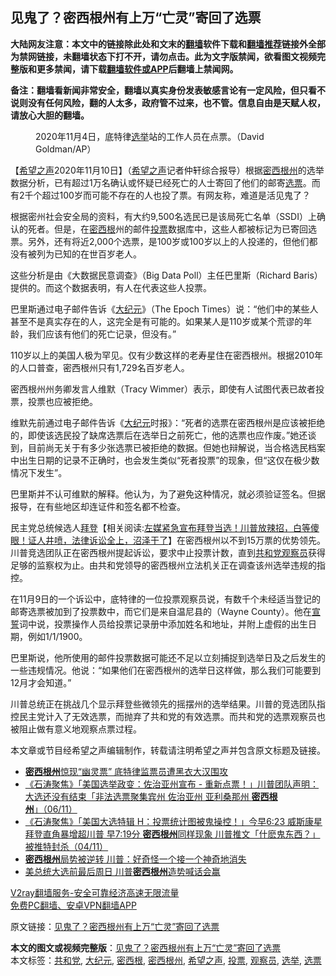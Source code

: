  <h2>见鬼了？密西根州有上万“亡灵”寄回了选票</h2> <p class="notice"><b>大陆网友注意：本文中的链接除此处和文末的<a href="https://github.com/bannedbook/fanqiang" >翻墙</a>软件下载和<a href="https://github.com/killgcd/justmysocks/blob/master/README.md">翻墙推荐</a>链接外全部为禁网链接，未翻墙状态下打不开，请勿点击。此为文字版禁闻，欲看图文视频完整版和更多禁闻，请下载<a href="https://github.com/bannedbook/fanqiang">翻墙软件或APP</a>后翻墙上禁闻网。</p><p>备注：翻墙看新闻非常安全，翻墙以真实身份发表敏感言论有一定风险，但只看不说则没有任何风险，翻的人太多，政府管不过来，也不管。信息自由是天赋人权，请放心大胆的翻墙。</b></p>  <div class="entry"> <figure><figcaption>2020年11月4日，底特律<a href="https://www.bannedbook.org/bnews/tag/%e9%80%89%e4%b8%be/" class="st_tag internal_tag" rel="tag" title="标签 选举 下的日志">选举</a>站的工作人员在点票。（David Goldman/AP）</figcaption></figure> <p>【<span class='wp_keywordlink_affiliate'><a href="https://www.soundofhope.org" title="希望之声" target="_blank">希望之声</a></span>2020年11月10日】（<a href="https://www.bannedbook.org/bnews/tag/%e5%b8%8c%e6%9c%9b%e4%b9%8b%e5%a3%b0/" class="st_tag internal_tag" rel="tag" title="标签 希望之声 下的日志">希望之声</a>记者仲轩综合报导）根据<a href="https://www.bannedbook.org/bnews/tag/%E5%AF%86%E8%A5%BF%E6%A0%B9%E5%B7%9E/" class="st_tag internal_tag" rel="tag" title="标签 密西根州 下的日志">密西根州</a>的选举数据分析，已有超过1万名确认或怀疑已经死亡的人士寄回了他们的邮寄<a href="https://www.bannedbook.org/bnews/tag/%E9%80%89%E7%A5%A8/" class="st_tag internal_tag" rel="tag" title="标签 选票 下的日志">选票</a>。而有2千个超过100岁而可能不存在的人也投了票。有网友称，难道是活见鬼了？</p> <p>根据密州社会安全局的资料，有大约9,500名选民已是该局死亡名单（SSDI）上确认的死者。但是，在<a href="https://www.bannedbook.org/bnews/tag/%E5%AF%86%E8%A5%BF%E6%A0%B9/" class="st_tag internal_tag" rel="tag" title="标签 密西根 下的日志">密西根</a>州的邮件<a href="https://www.bannedbook.org/bnews/tag/%E6%8A%95%E7%A5%A8/" class="st_tag internal_tag" rel="tag" title="标签 投票 下的日志">投票</a>数据库中，这些人都被标记为已寄回选票。另外，还有将近2,000个选票，是100岁或100岁以上的人投递的，但他们都没有被列为已知的在世百岁老人。</p> <p>这些分析是由《大数据民意调查》（Big Data Poll）主任巴里斯（Richard Baris）提供的。而这个数据表明，有人在代表这些人投票。</p>  <p>巴里斯通过电子邮件告诉《<span class='wp_keywordlink_affiliate'><a href="http://www.epochtimes.com/" title="大纪元" target="_blank">大纪元</a></span>》（The Epoch Times）说：“他们中的某些人甚至不是真实存在的人，这完全是有可能的。如果某人是110岁或某个荒谬的年龄，我们应该有他们的死亡记录，但没有。”</p> <p>110岁以上的美国人极为罕见。仅有少数这样的老寿星住在密西根州。根据2010年的人口普查，密西根州只有1,729名百岁老人。</p> <p>密西根州州务卿发言人维默（Tracy Wimmer）表示，即使有人试图代表已故者投票，投票也应被拒绝。</p>  <p>维默先前通过电子邮件告诉《<a href="https://www.bannedbook.org/bnews/tag/%e5%a4%a7%e7%ba%aa%e5%85%83/" class="st_tag internal_tag" rel="tag" title="标签 大纪元 下的日志">大纪元</a>时报》：“死者的选票在密西根州是应该被拒绝的，即使该选民投了缺席选票后在选举日之前死亡，他的选票也应作废。”她还谈到，目前尚无关于有多少张选票已被拒绝的数据。但她也辩解说，当合格选民档案中出生日期的记录不正确时，也会发生类似“死者投票”的现象，但“这仅在极少数情况下发生”。</p> <p>巴里斯并不认可维默的解释。他认为，为了避免这种情况，就必须验证签名。但据报导，在有些地区却连证件和签名都不检查。</p> <p>民主党总统候选人<span class='wp_keywordlink'><a href="https://www.bannedbook.org/bnews/comments/20201018/1415809.html" title="“硬盘门”再爆：拿中共华信10％股的“大人物”正是拜登" target="_blank">拜登</a></span>【相关阅读:<a href='https://www.bannedbook.org/bnews/bannedvideo/20201108/1427782.html' target='_blank'>左媒紧急宣布拜登当选！川普放辣招，白等傻眼！证人井喷，法律诉讼全上，沼泽干了</a>】在密西根州以不到15万票的优势领先。川普竞选团队正在密西根州提起诉讼，要求中止投票计数，直到<a href="https://www.bannedbook.org/bnews/tag/%e5%85%b1%e5%92%8c%e5%85%9a/" class="st_tag internal_tag" rel="tag" title="标签 共和党 下的日志">共和党</a><a href="https://www.bannedbook.org/bnews/tag/%E8%A7%82%E5%AF%9F%E5%91%98/" class="st_tag internal_tag" rel="tag" title="标签 观察员 下的日志">观察员</a>获得足够的监察权为止。由共和党领导的密西根州立法机关正在调查该州选举违规的指控。</p>  <p>在11月9日的一个诉讼中，底特律的一位投票观察员说，有数千个未经适当登记的邮寄选票被加到了投票数中，而它们是来自温尼县的（Wayne County）。他在<span class='wp_keywordlink'><a href="https://www.bannedbook.org/forum5/topic17.html" title="宣誓与预言" target="_blank">宣誓</a></span>词中说，投票操作人员给投票记录册中添加姓名和地址，并附上虚假的出生日期，例如1/1/1900。</p> <p>巴里斯说，他所使用的邮件投票数据可能还不足以立刻捕捉到选举日及之后发生的一些违规情况。他说：“如果他们在密西根州的选举日这样做，那么我们可能要到12月才会知道。”</p> <p>川普总统正在挑战几个显示拜登些微领先的摇摆州的选举结果。川普的竞选团队指控民主党计入了无效选票，而抛弃了共和党的有效选票。而共和党的选票观察员也被阻止做有意义地观察点票过程。</p>  <p>本文章或节目经希望之声编辑制作，转载请注明希望之声并包含原文标题及链接。</p> <ul class='op-related-articles' title='相关阅读'> <li><a href='https://www.bannedbook.org/bnews/ccpdope/20201107/1427409.html' target='_blank'><b>密西根州</b>惊现“幽灵票” 底特律监票员遭黑衣大汉围攻</a></li> <li><a href='https://www.bannedbook.org/bnews/bannedvideo/20201107/1427178.html' target='_blank'>《石涛聚焦》「美国选举政变：佐治亚州宣布 - 重新点票！」川普团队声明：大选还没有结束「非法选票聚集宾州 佐治亚州 亚利桑那州 <b>密西根州</b>」（06/11）</a></li> <li><a href='https://www.bannedbook.org/bnews/bannedvideo/20201105/1425929.html' target='_blank'>《石涛聚焦》「美国大选特辑 H：投票统计图被鬼操控！」今早6:23 威斯康星拜登直角暴增超川普 早7:19分 <b>密西根州</b>同样现象 川普推文「什麽鬼东西？」被推特封杀（04/11）</a></li> <li><a href='https://www.bannedbook.org/bnews/cnnews/20201105/1425876.html' target='_blank'><b>密西根州</b>局势被逆转 川普：好奇怪一个接一个神奇地消失</a></li> <li><a href='https://www.bannedbook.org/bnews/cnnews/20201102/1424114.html' target='_blank'>美总统大选前最后周日 川普<b>密西根州</b>造势喊话会赢</a></li> </ul> <p class="texttj"> <a href="https://www.bannedbook.org/forum23/topic22702.html" target="_blank">V2ray翻墙服务-安全可靠经济高速无限流量</a><br/> <a href="https://github.com/bannedbook/fanqiang/wiki/%E7%A6%81%E9%97%BB%E7%BD%91%E5%AE%89%E5%8D%93%E7%BF%BB%E5%A2%99%E6%96%B0%E9%97%BBAPP" target="_blank">免费PC翻墙、安卓VPN翻墙APP</a></p><p>原文链接：<a class="src_link"  href="https://www.soundofhope.org/post/441394" target="_blank">见鬼了？密西根州有上万“亡灵”寄回了选票</a></p><a name='sharetosocial'></a>       <div><b>本文的图文或视频完整版</b>：<a href='https://www.bannedbook.org/bnews/comments/20201111/1429180.html'>见鬼了？密西根州有上万“亡灵”寄回了选票</a></div>  </div><!--END ENTRY--> <div class="postfooter"> <div>本文标签：<a href="https://www.bannedbook.org/bnews/tag/%e5%85%b1%e5%92%8c%e5%85%9a/" rel="tag">共和党</a>, <a href="https://www.bannedbook.org/bnews/tag/%e5%a4%a7%e7%ba%aa%e5%85%83/" rel="tag">大纪元</a>, <a href="https://www.bannedbook.org/bnews/tag/%E5%AF%86%E8%A5%BF%E6%A0%B9/" rel="tag">密西根</a>, <a href="https://www.bannedbook.org/bnews/tag/%E5%AF%86%E8%A5%BF%E6%A0%B9%E5%B7%9E/" rel="tag">密西根州</a>, <a href="https://www.bannedbook.org/bnews/tag/%e5%b8%8c%e6%9c%9b%e4%b9%8b%e5%a3%b0/" rel="tag">希望之声</a>, <a href="https://www.bannedbook.org/bnews/tag/%E6%8A%95%E7%A5%A8/" rel="tag">投票</a>, <a href="https://www.bannedbook.org/bnews/tag/%E8%A7%82%E5%AF%9F%E5%91%98/" rel="tag">观察员</a>, <a href="https://www.bannedbook.org/bnews/tag/%e9%80%89%e4%b8%be/" rel="tag">选举</a>, <a href="https://www.bannedbook.org/bnews/tag/%E9%80%89%E7%A5%A8/" rel="tag">选票</a></div>  </div><!--END POSTFOOTER--> 